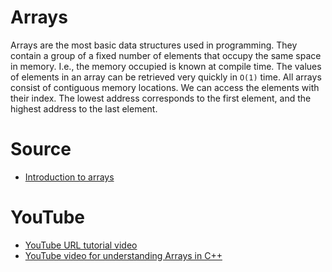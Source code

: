 # Arrays

Arrays are the most basic data structures used in programming. They contain a group of a fixed number of elements that occupy the same space in memory. I.e., the memory occupied is known at compile time. The values of elements in an array can be retrieved very quickly in `O(1)` time.
All arrays consist of contiguous memory locations. We can access the elements with their index. The lowest address corresponds to the first element, and the highest address to the last element.

# Source

- [Introduction to arrays](https://www.geeksforgeeks.org/introduction-to-arrays/)

# YouTube

- [YouTube URL tutorial video](https://youtu.be/NptnmWvkbTw)
- [YouTube video for understanding Arrays in C++](https://youtu.be/ibeGtDEQGz0)
